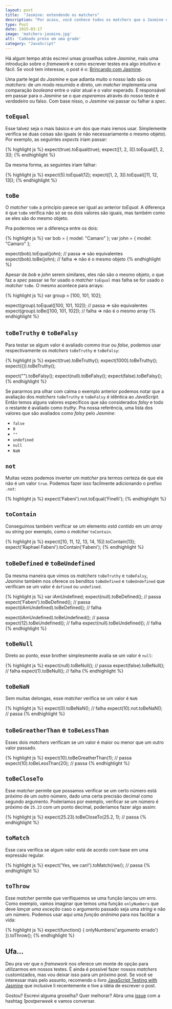 ```yaml
---
layout: post
title:  "Jasmine: entendendo os matchers"
description: "Por acaso, você conhece todos os matchers que o Jasmine nos oferece pra brincar?"
type: Post
date: 2015-03-17
image: 'matchers-jasmine.jpg'
alt: 'Cadeado preso em uma grade'
category: "JavaScript"
---
```


Há algum tempo atrás escrevi umas groselhas sobre *Jasmine*, mais uma introdução sobre o *framework* e como escrever testes era algo intuitivo e fácil. Se você tem interesse, o post é o: [Brincando com Jasmine](/brincando-com-jasmine).

Uma parte legal do *Jasmine* e que adianta muito o nosso lado são os *matchers*: de um modo resumido e direto, um *matcher* implementa uma comparação *booleana* entre o valor atual e o valor esperado. É responsável em passar para o *Jasmine* se o que *esperamos* através do nosso teste é *verdadeiro* ou falso. Com base nisso, o *Jasmine* vai passar ou falhar a *spec*.

## `toEqual`

Esse talvez seja o mais básico e um dos que mais iremos usar. Simplemente verifica se duas coisas são iguais (e não necessariamente o mesmo objeto). Por exemplo, as seguintes *expects* iriam passar:

{% highlight js %}
expect(true).toEqual(true);
expect([1, 2, 3]).toEqual([1, 2, 3]);
{% endhighlight %}

Da mesma forma, as seguintes iriam falhar:

{% highlight js %}
expect(5).toEqual(12);
expect([1, 2, 3]).toEqual([11, 12, 13]);
{% endhighlight %}

## `toBe`

O *matcher* `toBe` a princípio parece ser igual ao anterior *toEqual*. A diferença é que `toBe` verifica não só se os dois valores são iguais, mas também como se eles são do mesmo objeto.

Pra podermos ver a diferença entre os dois:

{% highlight js %}
var bob = { model: "Camaro" };
var john = { model: "Camaro" };

expect(bob).toEqual(john); // passa => são equivalentes
expect(bob).toBe(john); // falha => não é o mesmo objeto
{% endhighlight %}

Apesar de *bob* e *john* serem similares, eles não são o mesmo objeto, o que faz a *spec* passar se for usado o *matcher* `toEqual` mas falha se for usado o *matcher* `toBe`. O mesmo acontece para arrays:

{% highlight js %}
var group = [100, 101, 102];

expect(group).toEqual([100, 101, 102]); // passa => são equivalentes
expect(group).toBe([100, 101, 102]); // falha => não é o mesmo array
{% endhighlight %}

## `toBeTruthy` e `toBeFalsy`

Para testar se algum valor é avaliado commo *true* ou *false*, podemos usar respectivamente os *matchers* `toBeTruthy` e `toBeFalsy`:

{% highlight js %}
expect(true).toBeTruthy();
expect(1000).toBeTruthy();
expect({}).toBeTruthy();

expect("").toBeFalsy();
expect(null).toBeFalsy();
expect(false).toBeFalsy();
{% endhighlight %}

Se pararmos pra olhar com calma o exemplo anterior podemos notar que a avaliação dos *matchers* `toBeTruthy` e `toBeFalsy` é idêntica ao *JavaScript*. Então temos alguns valores específicos que são considerados *falsy* e todo o restante é avaliado como *truthy*. Pra nossa referência, uma lista dos valores que são avaliados como *falsy* pelo *Jasmine*:

* `false`
* `0`
* `""`
* `undefined`
* `null`
* `NaN`


## `not`

Muitas vezes podemos inverter um *matcher* pra termos certeza de que ele não é um valor `true`. Podemos fazer isso facilmente adicionando o prefixo `.not`:

{% highlight js %}
expect('Fabeni').not.toEqual('Finelli');
{% endhighlight %}

## `toContain`

Conseguimos também verificar se um elemento *está contido* em um *array* ou *string* por exemplo, como o *matcher* `toContain`.

{% highlight js %}
expect([10, 11, 12, 13, 14, 15]).toContain(13);
expect('Raphael Fabeni').toContain('Fabeni');
{% endhighlight %}

## `toBeDefined` e `toBeUndefined`

Da mesma maneira que vimos os *matchers* `toBeTruthy` e `toBeFalsy`, *Jasmine* também nos oferece os benditos `toBeDefined` e `toBeUndefined` que verificam se um valor é `defined` ou `undefined`.

{% highlight js %}
var iAmUndefined;
expect(null).toBeDefined(); // passa
expect('Fabeni').toBeDefined(); // passa
expect(iAmUndefined).toBeDefined(); // falha

expect(iAmUndefined).toBeUndefined(); // passa
expect(12).toBeUndefined(); // falha
expect(null).toBeUndefined(); // falha
{% endhighlight %}

## `toBeNull`

Direto ao ponto, esse brother simplesmente avalia se um valor é `null`:

{% highlight js %}
expect(null).toBeNull(); // passa
expect(false).toBeNull(); // falha
expect(1).toBeNull(); // falha
{% endhighlight %}

## `toBeNaN`

Sem muitas delongas, esse *matcher* verifica se um valor é `NaN`:

{% highlight js %}
expect(0).toBeNaN(); // falha
expect(10).not.toBeNaN(); // passa
{% endhighlight %}

## `toBeGreatherThan` e `toBeLessThan`

Esses dois *matchers* verificam se um valor é maior ou menor que um outro valor passado.

{% highlight js %}
expect(10).toBeGreatherThan(1); // passa
expect(10).toBeLessThan(20); // passa
{% endhighlight %}

## `toBeCloseTo`

Esse *matcher* permite que possamos verificar se um certo número está próximo de um outro número, dado uma certa precisão decimal como segundo argumento. Poderíamos por exemplo, verificar se um número é próximo de `25.23` com um ponto decimal, poderíamos fazer algo assim:

{% highlight js %}
expect(25.23).toBeCloseTo(25.2, 1); // passa
{% endhighlight %}

## `toMatch`

Esse cara verifica se algum valor está de acordo com base em uma expressão regular.

{% highlight js %}
expect('Yes, we can!').toMatch(/we/); // passa
{% endhighlight %}

## `toThrow`

Esse *matcher* permite que verifiquemos se uma função lançou um erro. Como exemplo, vamos imaginar que temos uma função `onlyNumbers` que deve *lançar uma exceção* caso o argumento passado seja uma *string* e não um número. Podemos usar aqui uma *função anônima* para nos facilitar a vida:

{% highlight js %}
expect(function() {
    onlyNumbers('argumento errado')
}).toThrow();
{% endhighlight %}

## Ufa...

Deu pra ver que o *framework* nos oferece um monte de opção para utilizarmos em nossos testes. É ainda é possível fazer nossos *matchers* customizados, mas vou deixar isso para um próximo post. Se você se interessar mais pelo assunto, recomendo o livro [JavaScript Testing with Jasmine](http://shop.oreilly.com/product/0636920028277.do) que inclusive li recentemente e tive a idéia de escrever o post.

Gostou? Escrevi alguma groselha? Quer melhorar? Abra uma [issue](https://github.com/raphaelfabeni/raphaelfabeni.github.io/issues) com a hashtag *1postperweek* e vamos conversar.












